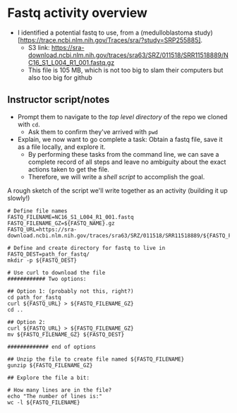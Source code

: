 # Fastq activity overview

+ I identified a potential fastq to use, from a (medulloblastoma study)[https://trace.ncbi.nlm.nih.gov/Traces/sra/?study=SRP255885].
  + S3 link: https://sra-download.ncbi.nlm.nih.gov/traces/sra63/SRZ/011518/SRR11518889/NC16_S1_L004_R1_001.fastq.gz
  + This file is 105 MB, which is not too big to slam their computers but also too big for github


## Instructor script/notes

+ Prompt them to navigate to the _top level directory_ of the repo we cloned with `cd`. 
	+ Ask them to confirm they've arrived with `pwd`
+ Explain, we now want to go complete a task: Obtain a fastq file, save it as a file locally, and explore it. 
  + By performing these tasks from the command line, we can save a complete record of all steps and leave no ambiguity about the exact actions taken to get the file.
  + Therefore, we will write a _shell script_ to accomplish the goal.


A rough sketch of the script we'll write together as an activity (building it up slowly!)

```
# Define file names
FASTQ_FILENAME=NC16_S1_L004_R1_001.fastq
FASTQ_FILENAME_GZ=${FASTQ_NAME}.gz
FASTQ_URL=https://sra-download.ncbi.nlm.nih.gov/traces/sra63/SRZ/011518/SRR11518889/${FASTQ_FILENAME_GZ}

# Define and create directory for fastq to live in
FASTQ_DEST=path_for_fastq/ 
mkdir -p ${FASTQ_DEST} 

# Use curl to download the file
############ Two options:

## Option 1: (probably not this, right?)
cd path_for_fastq
curl ${FASTQ_URL} > ${FASTQ_FILENAME_GZ}
cd ..

## Option 2:
curl ${FASTQ_URL} > ${FASTQ_FILENAME_GZ}
mv ${FASTQ_FILENAME_GZ} ${FASTQ_DEST}

############# end of options

## Unzip the file to create file named ${FASTQ_FILENAME}
gunzip ${FASTQ_FILENAME_GZ} 

## Explore the file a bit:

# How many lines are in the file?
echo "The number of lines is:"
wc -l ${FASTQ_FILENAME}
``` 

